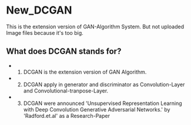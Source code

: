 # New_DCGAN
This is the extension version of GAN-Algorithm System. But not uploaded Image files because it's too big.
## What does DCGAN stands for?
- 1. DCGAN is the extension version of GAN Algorithm.
- 2. DCGAN apply in generator and discriminator as Convolution-Layer and Convolutional-tranpose-Layer.
- 3. DCGAN were announced 'Unsupervised Representation Learning with Deep Convolution Generative Adversarial Networks.' by 'Radford.et.al' as a Research-Paper 
